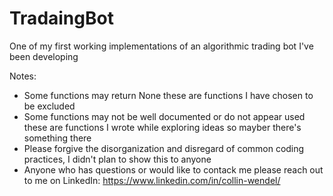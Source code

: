 # TradaingBot
One of my first working implementations of an algorithmic trading bot I've been developing

Notes:
 - Some functions may return None these are functions I have chosen to be excluded
 - Some functions may not be well documented or do not appear used these are functions I wrote while exploring ideas so mayber there's something there
 - Please forgive the disorganization and disregard of common coding practices, I didn't plan to show this to anyone
 - Anyone who has questions or would like to contack me please reach out to me on LinkedIn: https://www.linkedin.com/in/collin-wendel/
